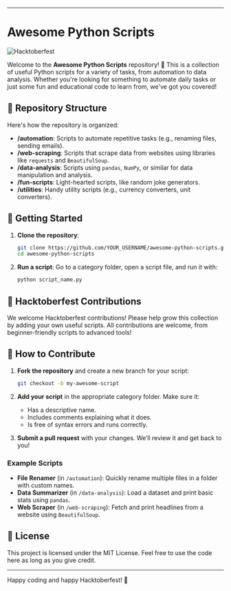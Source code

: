 
---

# Awesome Python Scripts

![Hacktoberfest](https://img.shields.io/badge/Hacktoberfest-2024-blueviolet?style=flat-square)

Welcome to the **Awesome Python Scripts** repository! 🎉 This is a collection of useful Python scripts for a variety of tasks, from automation to data analysis. Whether you're looking for something to automate daily tasks or just some fun and educational code to learn from, we've got you covered!

## 📂 Repository Structure
Here's how the repository is organized:

- **/automation**: Scripts to automate repetitive tasks (e.g., renaming files, sending emails).
- **/web-scraping**: Scripts that scrape data from websites using libraries like `requests` and `BeautifulSoup`.
- **/data-analysis**: Scripts using `pandas`, `NumPy`, or similar for data manipulation and analysis.
- **/fun-scripts**: Light-hearted scripts, like random joke generators.
- **/utilities**: Handy utility scripts (e.g., currency converters, unit converters).

## 🚀 Getting Started

1. **Clone the repository**:
   ```bash
   git clone https://github.com/YOUR_USERNAME/awesome-python-scripts.git
   cd awesome-python-scripts
   ```

2. **Run a script**:
   Go to a category folder, open a script file, and run it with:
   ```bash
   python script_name.py
   ```

## 🎃 Hacktoberfest Contributions

We welcome Hacktoberfest contributions! Please help grow this collection by adding your own useful scripts. All contributions are welcome, from beginner-friendly scripts to advanced tools!

## 🤝 How to Contribute

1. **Fork the repository** and create a new branch for your script:
   ```bash
   git checkout -b my-awesome-script
   ```

2. **Add your script** in the appropriate category folder. Make sure it:
   - Has a descriptive name.
   - Includes comments explaining what it does.
   - Is free of syntax errors and runs correctly.

3. **Submit a pull request** with your changes. We’ll review it and get back to you!

### Example Scripts

- **File Renamer** (in `/automation`): Quickly rename multiple files in a folder with custom names.
- **Data Summarizer** (in `/data-analysis`): Load a dataset and print basic stats using `pandas`.
- **Web Scraper** (in `/web-scraping`): Fetch and print headlines from a website using `BeautifulSoup`.

## 📜 License

This project is licensed under the MIT License. Feel free to use the code here as long as you give credit.

---

Happy coding and happy Hacktoberfest! 🎉
